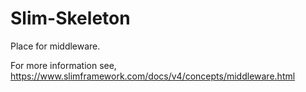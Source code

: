 # Slim-Skeleton

Place for middleware.

For more information see, https://www.slimframework.com/docs/v4/concepts/middleware.html
